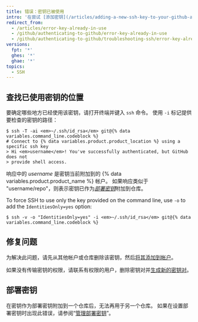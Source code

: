 ```yaml
---
title: 错误：密钥已被使用
intro: '在尝试 [添加密钥](/articles/adding-a-new-ssh-key-to-your-github-account) 但该密钥尚未添加到另一个帐户或仓库时，就会发生此错误。'
redirect_from:
  - /articles/error-key-already-in-use
  - /github/authenticating-to-github/error-key-already-in-use
  - /github/authenticating-to-github/troubleshooting-ssh/error-key-already-in-use
versions:
  fpt: '*'
  ghes: '*'
  ghae: '*'
topics:
  - SSH
---
```


## 查找已使用密钥的位置

要确定哪些地方已经使用该密钥，请打开终端并键入 `ssh` 命令。 使用 `-i` 标记提供要检查的密钥的路径：

```shell
$ ssh -T -ai <em>~/.ssh/id_rsa</em> git@{% data variables.command_line.codeblock %}
# Connect to {% data variables.product.product_location %} using a specific ssh key
> Hi <em>username</em>! You've successfully authenticated, but GitHub does not
> provide shell access.
```

响应中的 *username* 是密钥当前附加到的 {% data variables.product.product_name %} 帐户。 如果响应类似于 "username/repo"，则表示密钥已作为[*部署密钥*](/guides/managing-deploy-keys#deploy-keys)附加到仓库。


To force SSH to use only the key provided on the command line, use `-o` to add the `IdentitiesOnly=yes` option:

```shell
$ ssh -v -o "IdentitiesOnly=yes" -i <em>~/.ssh/id_rsa</em> git@{% data variables.command_line.codeblock %}
```

## 修复问题

为解决此问题，请先从其他帐户或仓库删除该密钥，然后[将其添加到帐户](/articles/adding-a-new-ssh-key-to-your-github-account)。

如果没有传输密钥的权限，请联系有权限的用户，删除密钥对并[生成新的密钥对](/articles/generating-a-new-ssh-key-and-adding-it-to-the-ssh-agent)。

## 部署密钥

在密钥作为部署密钥附加到一个仓库后，无法再用于另一个仓库。  如果在设置部署密钥时出现此错误，请参阅“[管理部署密钥](/guides/managing-deploy-keys)”。
